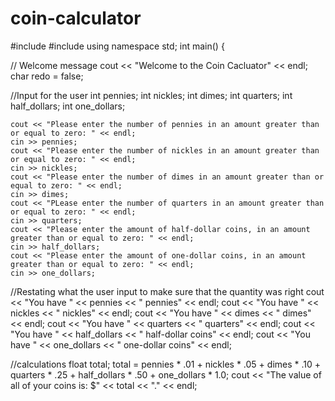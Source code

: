 # coin-calculator
#include <iostream>
#include <iomanip>
using namespace std;
int main() {

	
// Welcome message
    cout << "Welcome to the Coin Cacluator" << endl;
    char redo = false; 
	

//Input for the user
    int pennies;
    int nickles;
    int dimes;
    int quarters;
    int half_dollars;
    int one_dollars;

   
    cout << "Please enter the number of pennies in an amount greater than or equal to zero: " << endl;
    cin >> pennies;
    cout << "Please enter the number of nickles in an amount greater than or equal to zero: " << endl;
    cin >> nickles;
    cout << "Please enter the number of dimes in an amount greater than or equal to zero: " << endl;
    cin >> dimes;
    cout << "PLease enter the number of quarters in an amount greater than or equal to zero: " << endl;
    cin >> quarters;
    cout << "Please enter the amount of half-dollar coins, in an amount greater than or equal to zero: " << endl;
    cin >> half_dollars;
    cout << "Please enter the amount of one-dollar coins, in an amount greater than or equal to zero: " << endl;
    cin >> one_dollars;


//Restating what the user input to make sure that the quantity was right
    cout << "You have " << pennies << " pennies" << endl;
    cout << "You have " << nickles << " nickles" << endl;
    cout << "You have " << dimes << " dimes" << endl;
    cout << "You have " << quarters << " quarters" << endl;
    cout << "You have " << half_dollars << " half-dollar coins" << endl;
    cout << "You have " << one_dollars << " one-dollar coins" << endl;


//calculations
    float total;
    total = pennies * .01 + nickles * .05 + dimes * .10 + quarters * .25 + half_dollars * .50 + one_dollars * 1.0;
    cout << "The value of all of your coins is: $" << total << "." << endl;
